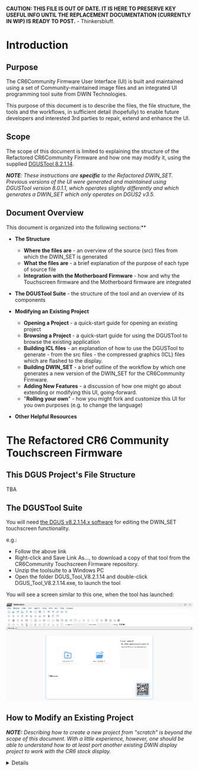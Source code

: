 **CAUTION: THIS FILE IS OUT OF DATE.  IT IS HERE TO PRESERVE KEY USEFUL INFO UNTIL THE REPLACEMENT DOCUMENTATION (CURRENTLY IN WIP) IS READY TO POST.** - Thinkersbluff.

# Introduction
## Purpose
The CR6Community Firmware User Interface (UI) is built and maintained using a set of Community-maintained image files and an integrated UI programming tool suite from DWIN Technologies.

This purpose of this document is to describe the files, the file structure, the tools and the workflows, in sufficient detail (hopefully) to enable future developers and interested 3rd parties to repair, extend and enhance the UI.

## Scope
The scope of this document is limited to explaining  the structure of the Refactored CR6Community Firmware and how one may  modify it, using the supplied [DGUSTool 8.2.1.14](https://github.com/CR6Community/CR-6-touchscreen/releases/download/v2.0.8.1-cr6-community-release-6.1/DGUS_Tool_V8.2.1.14.7z).

_**NOTE**: These instructions are **specific** to the Refactored DWIN_SET.  Previous versions of the UI were generated and maintained using DGUSTool version 8.0.1.1, which operates slightly differently and which generates a DWIN_SET which only operates on DGUS2 v3.5._

## Document Overview
This document is organized into the following sections:**

- **The Structure**
  - **Where the files are** - an overview of the source (src) files from which the DWIN_SET is generated
  - **What the files are** - a brief explanation of the purpose of each type of source file
  - **Integration with the Motherboard Firmware** - how and why the Touchscreen firmware and the Motherboard firmware are integrated

- **The DGUSTool Suite** - the structure of the tool and an overview of its components  

- 
  **Modifying an Existing Project**
  - **Opening a Project** - a quick-start guide for opening an existing project
  - **Browsing a Project** - a quick-start guide for using the DGUSTool to browse the existing application
  - **Building ICL files** - an explanation of how to use the DGUSTool to generate - from the src files - the compressed graphics (ICL) files which are flashed to the display.
  - **Building DWIN_SET** - a brief outline of the workflow by which one generates a new version of the DWIN_SET for the CR6Community Firmware.
  - **Adding New Features** - a discussion of how one might go about extending or modifying this UI, going-forward.
  - "**Rolling your own**" - how you might fork and customize this UI for you own purposes (e.g. to change the language)

- **Other Helpful Resources**

# The Refactored CR6 Community Touchscreen Firmware

## This DGUS Project's File Structure
TBA

## The DGUSTool Suite

You will need [the DGUS v8.2.1.14.x software](https://github.com/CR6Community/CR-6-touchscreen/tree/extui/Tools) for editing the DWIN_SET touchscreen functionality. 

e.g.: 
- Follow the above link
- Right-click and Save Link As..., to download a copy of that tool from the CR6Community Touchscreen Firmware repository.  
- Unzip the toolsuite to a Windows PC 
- Open the folder DGUS_Tool_V8.2.1.14 and double-click DGUS_Tool_V8.2.1.14.exe, to launch the tool

You will see a screen similar to this one, when the tool has launched:

![DGUSTool Homescreen](Images/dgus2util_home.png)


## How to Modify an Existing Project
_**NOTE:** Describing how to create a new project from "scratch" is beyond the scope of this document. With a little experience, however, one should be able to understand how to at least port another existing DWIN display project to work with the CR6 stock display._
<details>

### Open the Project in the DGUSTool
<details>
If you have not already done so, clone the [CR6Community Firmware Touchscreen GitHub repository](https://github.com/CR6Community/CR-6-touchscreen) to your local drive.

Open the DGUSTool 8.2.1.14.

IF you have opened the project before, then you can just select the link under the "History" header, to open it again.

![DGUS II interface](Images/dgus2util_home0.png)

IF this is the first time you are opening the project:

- Select the "Open Project" button
![DGUS II interface](Images/dgus2util_home2.png)

- Navigate to your local copy of the CR6Community Firmware Touchscreen project files (this example assumes that you have cloned the repository to your D: drive, in a folder called "CR-6-touchscreen", as a subfolder inside,  "3D Objects/GitHubClones"):
![DGUS II interface](Images/dgus2util_home3.png)

- Navigate to the src/DWIN folder 

![DGUS II interface](Images/dgus2util_home4.png)
- Open the DWprj.hmi file

![DGUS II interface](Images/dgus2util.png)

 

If your screen matches the above example, you now have the project open in the DGUSTool.
</details>

### Browse the Existing Application
**NOTE:** A complete discussion of the DGUSTool interface is beyond the scope of this document.  The following information is "just enough" to be able to perform the basic tasks described below. A little experimentation with the various controls can help improve the overall efficiency and effectiveness of your workflows with this tool.

<details>

#### Left Side Window
The left side window of the DGUSTool Application allows you to browse through the menu screens and the controls.
![DGUS II interface](Images/dgus2util_lsw.png)

The two buttons at the bottom of the left side window allow you to toggle between the Page browser mode (Images View) and the object browser mode (Controls View):

![DGUS II interface](Images/dgus2util_lsw_modes.png)

The Controls view offers a further refinement of which object type you wish to browse, on the current page:
- Display objects
![DGUS II interface](Images/dgus2util_lsw_ObjBrowser_Display.png)
-  or Touch-Control objects
![DGUS II interface](Images/dgus2util_lsw_ObjBrowser_Touch.png)

#### Right Side Window
The right side window of the DGUSTool Application allows you to view and modify the properties of the object currently selected in the left side window Controls browser or in the middle window graphics browser.
![DGUS II interface](Images/dgus2util_rsw.png) 

The specific information and properties available in the right-hand window will vary according to the specific selected object.  An itemization of the specifics is beyond the scope of this document.  

#### Middle Window
The middle window displays the currently selected display page, including the background image and the display and control objects embedded on that page. 

![DGUS II interface](Images/dgus2util_mw.png)

The user can select objects directly, by clicking on their graphic representation in the middle window or by clicking on their name in the Controls Browser in the left side window.

![DGUS II interface](Images/dgus2util_3w.png) 

The currently selected object on the currently displayed page is highlighted in the middle window, with "handles".  The small square "handle" icons highlight the border of the object. The object can be resized by clicking and dragging the applicable handle.

One must select the Images view in the left side window, to select a different page.  Each page selected will appear on its own tab in the middle window. One can readily switch between tabs in the middle window, to switch between the currently selected windows.

![DGUS II interface](Images/dgus2util_mw_tabs.png) 

</details>

### Modifying Existing Features
TBA
### Adding New Features
TBA

### Modifying the Pages
TBA
### Modifying the Graphics
TBA
### Modifying the Variables
TBA
### Building the ICL Files
TBA
### Building DWIN_SET
TBA
### "Rolling Your Own"
<details>

#### Porting another DWIN_SET application to the CR6
TBA
#### Changing the Language of the User Interface
 <details>
The stock CR6 printer DWIN_SET firmware from Creality is available in either Chinese/English or 9-Language versions.

The CR6Community Touchscreen Firmware only supports English-language displays and controls.

The author of this document does not know how Creality has implemented multiple languages, but the CR6 Touchscreen design relies upon text written directly into the background bitmaps for each screen and directly into the graphical icons used for buttons and toggles.

Changing the basic design of the CR6Community Firmware to support multiple languages is far too laborious for the Community volunteers to undertake.

If you want to translate the English-only user interface into your own language, you are welcome to fork this repository and build/maintain your own version of the CR6Community Touchscreen firmware.

Your workflow might look like this:

1. Fork this repository.
2. Work on the extui branch (this is the branch for all work going forward)
3. In your fork, follow [the steps in the images section of this file](#images--screen-images-sources) to change the current bitmaps and translate them.
4. Use the DWINTools ICL Tool to generate new 23_Screens.ICL, 42_Toggles.ICL and 45_Icons.ICL files.
5. Use the DWINTools Tool to Generate the 13_Show.bin, 14_Touch.bin files
6. Overwrite the ICL and bin files in the English-language DWIN_SET folder with your translated files.
7. Flash your localized DWIN_SET to your system.

Good luck, and if you maintain your own translated firmware, please let us know!
 </details>
</details>
</detils>

===================================================
# Legacy Material
_**NOTE: Everything below this line is legacy text from previous documentation. It is all under review and revision as part of the effort of completing the above rewrite.**_

<details>
### Images / screen images sources

You can find the source files where the screen bitmaps are generated from in the [`/src/DWIN/DWIN_SOURCEimages_src`](./src/DWIN/DWIN_SOURCEimages_src) folder.

To update the BMP of a screen put the **generated BMP file you made with your image editor** in the [`src\DWIN\DWIN_SOURCE`](src\DWIN\DWIN_SOURCE) folder. 

#### Updating the touch screen firmware files

It will be picked up automatically by the build process of DWIN when saving or generating the project. However, the ICL file is what actually gets flashed. This is essentially a dictionary of concatenated compressed JFIF files.

Next, re-generate the `23_Screen.icl` ICL file are follows:

![Update ICL file](Images/update-screen-icl.gif)

Things worthy of note:

- Quality is set to 100%, followed by pressing the "Set all" button to apply it to each import file.
- The `DWIN_SOURCE` is used as a source for generating the ICL.
- The ICL is saved twice: once in the `DWIN_SOURCE` folder, once in the `DWIN_SET` folder.

As you can note, you update it in both `DWIN_SET` and `DWIN_SOURCE`. The first is what goes to the touch screen, the latter is what the DWIN editor uses (apparently).

For icon ICL generation the process is the same, except that you pick the icons from a subdirectory of `DWIN_SOURCE`.

### Flash space

DWIN uses a specific set-up of the flash space as described in the manual - as shown below.

![DWIN flash space](Images/flash-space.png)

Essentially what it boils down to:

- The flash space is divided into 256KB sectors
- The number prefix on the ICL/HZK/BIN file name is the sector number where the file is flashed
- A sector can only contain a single file
- A file can span over multiple sectors, and if a file needs 1½ sectors for instance, it will allocate 2 sectors.
- There is no protection against sector overwriting: if you have files overlap sectors, DWIN will happily flash the next file over the previous file

So with the above in mind one must take care to make sure files do not overlap. When you flash everything to the touch screen you must ensure you've deleted the old (renumbered) ICL files from your SD card, otherwise weird things will happen. Background may go missing, etc.

During build a script will run to make sure no sectors have been overallocated. You can also run this script manually.

![DWIN sector allocation check script](imaages/sector-allocation-check.png)

### How buttons are handled with code

In the currently - cleaned up - source code of the touch screen handling in Marlin, the events of the touch screen are handled as described below. This may change in the future. This picture says it all:

![DWIN button-code correlation](Images/button_type.png)

For buttons:

- Virtual Pointers for buttons are defined in `extui/lib/dgus_creality/DGUSDisplayDef.h`
- In `extui/lib/dgus_creality/DGUSDisplayDef.cpp` in the `ListOfVP` the Virtual Pointer are connected to a callback handler
- Because the Creality display used the same VP all over the place, sometimes in completely different functions or values (and this is quite some work to clean up!), these "legacy" VPs are delegated to `DGUSCrealityDisplay_HandleReturnKeyEvent`
- For legacy VPs handlers are defined per page in `extui/lib/dgus_creality/PageHandlers.cpp`
    - The "Key Data" is used to distinguish between the actual key pressed and passed to these functions as `buttonValue`

For dynamic updatable values:

- Dynamic updatable values are Virtual Pointers with a value that is pushed from the display when it is changed, and pushed to the display during the Marlin `idle` loop
- The Virtual Pointers are defined in `extui/lib/dgus_creality/DGUSDisplayDef.h`
- Per dynamically updated virtual pointer there is in `extui/lib/dgus_creality/DGUSDisplayDef.cpp`:
    - A registration in `ListOfVP`, with:
        - The VP ID
        - A pointer to the memory location to read the value from in Marlin (can be `nullptr`)
        - A callback that is triggered when the VP changed in the display and is pushed to firmware
        - A callback that is triggered to format the VP for transfer to the display. This is because strings need to be sent differently than floats, or if your VP does not point to a direct value in memory.
    - A mention in the specific `VPList` for the current page as referenced in `VPMap`. This is to optimize that we don't update VPs that are not displayed anyway.
- Some values like the M117 text are transient and are pushed directly to the display, but are still present in the `ListOfVP`

#### Previous version of the code

If you like to see how the touch screen code is handled in the Creality firmware and the original Community Firmware release 3 and lower, please check the [cf3-legacy](https://github.com/CR6Community/CR-6-touchscreen/tree/cf-3-legacy) branch. This branch is no longer maintained and only exists for historical purposes.

### Touch screen configuration

The touch screen configuration file "T5LCFG_272480.CFG" has its specification described in [T5L_DGUSII Application Development Guide20200902.pdf](vendor%20docs/T5L_DGUSII%20Application%20Development%20Guide20200902.pdf) chapter 4. You can use an editor like HxD to explore and edit it (with caution!). The DWIN editor also has a way to edit this file. Many parameters can also be set at runtime.

### Fonts

Font's are currently configured like below:

![Font Settings](Images/font-settings.png)

In the same folder where you have the DWIN tool unpacked a `0_DWIN_ASC.HZK` file is placed. You need to copy that to the DWIN_SET folder, and can flash it directly.
The kerning of the current font is not ideal (especially using numbers that are small, like "1"), so perhaps we should look for a replacement.

### Other documentation

Vendor documentation is mirrored to the [vendor docs](vendor%20docs) folder.

In addition, [this is a nice resource](https://github.com/rubienr/MarlinDgusResources/tree/creality-ender-5-plus/projects).

## Credits

[The core CR-6 Community firmware dev team](https://github.com/CR6Community/Marlin#credits)

Icons from [Font Awesome](https://fontawesome.com/) and [Remix Icon](https://remixicon.com/).

Font from [Google Fonts](https://fonts.google.com/specimen/B612) and customized with [FontForge](https://fontforge.org)

</details>
